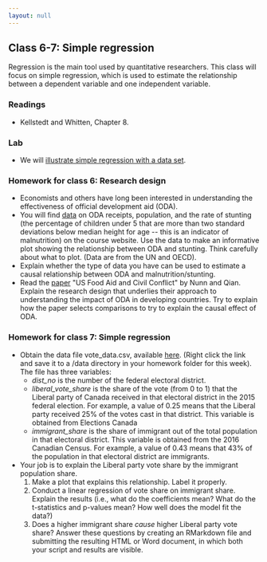 ```yaml
---
layout: null
---
```


## Class 6-7: Simple regression

Regression is the main tool used by quantitative researchers.
This class will focus on simple regression, which is used to estimate the relationship between a dependent variable and one independent variable.

### Readings
- Kellstedt and Whitten, Chapter 8.

### Lab
- We will [illustrate simple regression with a data set](http://htmlpreview.github.io/?https://github.com/nicrivers/uo_api_6319/blob/master/R_session_6.html).

### Homework for class 6: Research design
- Economists and others have long been interested in understanding the effectiveness of official development aid (ODA).
- You will find [data](https://raw.githubusercontent.com/nicrivers/uo_api_6319/master/aid_stunting.csv) on ODA receipts, population, and the rate of stunting (the percentage of children under 5 that are more than two standard deviations below median height for age -- this is an indicator of malnutrition) on the course website.  Use the data to make an informative plot showing the relationship between ODA and stunting.  Think carefully about what to plot. (Data are from the UN and OECD).
- Explain whether the type of data you have can be used to estimate a causal relationship between ODA and malnutrition/stunting.
- Read the [paper](https://pubs.aeaweb.org/doi/pdfplus/10.1257/aer.104.6.1630) "US Food Aid and Civil Conflict" by Nunn and Qian.  Explain the research design that underlies their approach to understanding the impact of ODA in developing countries.  Try to explain how the paper selects comparisons to try to explain the causal effect of ODA.

### Homework for class 7: Simple regression
- Obtain the data file vote_data.csv, available [here](https://raw.githubusercontent.com/nicrivers/uo_api_6319/master/vote_data.csv).  (Right click the link and save it to a /data directory in your homework folder for this week).  The file has three variables:
    * *dist_no* is the number of the federal electoral district.
    * *liberal_vote_share* is the share of the vote (from 0 to 1) that the Liberal party of Canada received in that electoral district in the 2015 federal election.  For example, a value of 0.25 means that the Liberal party received 25% of the votes cast in that district.  This variable is obtained from Elections Canada
    * *immigrant_share* is the share of immigrant out of the total population in that electoral district.  This variable is obtained from the 2016 Canadian Census.  For example, a value of 0.43 means that 43% of the population in that electoral district are immigrants.
- Your job is to explain the Liberal party vote share by the immigrant population share.
    1. Make a plot that explains this relationship.  Label it properly.
    2. Conduct a linear regression of vote share on immigrant share.  Explain the results (i.e., what do the coefficients mean?  What do the t-statistics and p-values mean? How well does the model fit the data?)
    3. Does a higher immigrant share *cause* higher Liberal party vote share?
Answer these questions by creating an RMarkdown file and submitting the resulting HTML or Word document, in which both your script and results are visible.
